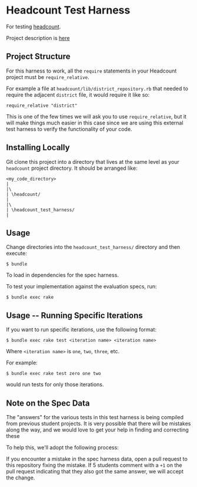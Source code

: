 Headcount Test Harness
======================

For testing [headcount](https://github.com/turingschool-examples/headcount).

Project description is [here](https://github.com/turingschool/curriculum/blob/master/source/projects/headcount.markdown)

## Project Structure

For this harness to work, all the `require` statements in your
Headcount project must be `require_relative`.

For example a file at `headcount/lib/district_repository.rb` that needed
to require the adjacent `district` file, it would require it like so:

```
require_relative "district"
```

This is one of the few times we will ask you to use `require_relative`, but
it will make things much easier in this case since we are using this
external test harness to verify the functionality of your code.

## Installing Locally

Git clone this project into a directory that lives at the same level
as your `headcount` project directory. It should be arranged like:

    <my_code_directory>
    |
    |\
    | \headcount/
    |
    |\
    | \headcount_test_harness/
    |

## Usage

Change directories into the `headcount_test_harness/` directory and then execute:

    $ bundle

To load in dependencies for the spec harness.

To test your implementation against the evaluation specs, run:

    $ bundle exec rake

## Usage -- Running Specific Iterations

If you want to run specific iterations, use the following format:

	$ bundle exec rake test <iteration name> <iteration name>

Where `<iteration name>` is `one`, `two`, `three`, etc.

For example:

	$ bundle exec rake test zero one two

would run tests for only those iterations.

## Note on the Spec Data

The "answers" for the various tests in this test harness is being compiled from
previous student projects. It is very possible that there will be mistakes along the
way, and we would love to get your help in finding and correcting these

To help this, we'll adopt the following process:

If you encounter a mistake in the spec harness data, open a pull request to this
repository fixing the mistake. If 5 students comment with a `+1` on the pull request
indicating that they also got the same answer, we will accept the change.
